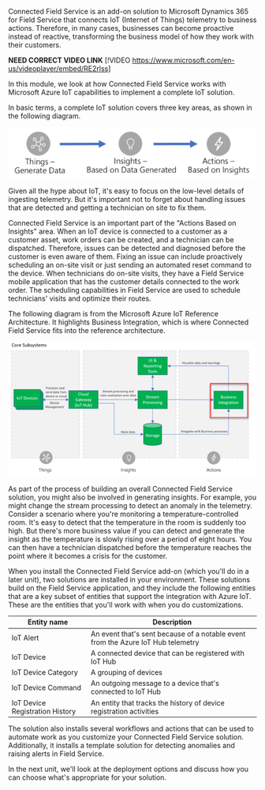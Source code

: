 Connected Field Service is an add-on solution to Microsoft Dynamics 365 for Field Service that connects IoT (Internet of Things) telemetry to business actions. Therefore, in many cases, businesses can become proactive instead of reactive, transforming the business model of how they work with their customers.

**NEED CORRECT VIDEO LINK**
[!VIDEO https://www.microsoft.com/en-us/videoplayer/embed/RE2rlss]

In this module, we look at how Connected Field Service works with Microsoft Azure IoT capabilities to implement a complete IoT solution.

In basic terms, a complete IoT solution covers three key areas, as shown in the following diagram.

![IoT key areas: things, insights, actions](../media/1-gs-unit1.png)

Given all the hype about IoT, it's easy to focus on the low-level details of ingesting telemetry. But it's important not to forget about handling issues that are detected and getting a technician on site to fix them.

Connected Field Service is an important part of the "Actions Based on Insights" area. When an IoT device is connected to a customer as a customer asset, work orders can be created, and a technician can be dispatched. Therefore, issues can be detected and diagnosed before the customer is even aware of them. Fixing an issue can include proactively scheduling an on-site visit or just sending an automated reset command to the device. When technicians do on-site visits, they have a Field Service mobile application that has the customer details connected to the work order. The scheduling capabilities in Field Service are used to schedule technicians' visits and optimize their routes.

The following diagram is from the Microsoft Azure IoT Reference Architecture. It highlights Business Integration, which is where Connected Field Service fits into the reference architecture.

![Core subsystem of key areas](../media/2-gs-unit1.png)

As part of the process of building an overall Connected Field Service solution, you might also be involved in generating insights. For example, you might change the stream processing to detect an anomaly in the telemetry. Consider a scenario where you're monitoring a temperature-controlled room. It's easy to detect that the temperature in the room is suddenly too high. But there's more business value if you can detect and generate the insight as the temperature is slowly rising over a period of eight hours. You can then have a technician dispatched before the temperature reaches the point where it becomes a crisis for the customer.

When you install the Connected Field Service add-on (which you'll do in a later unit), two solutions are installed in your environment. These solutions build on the Field Service application, and they include the following entities that are a key subset of entities that support the integration with Azure IoT. These are the entities that you'll work with when you do customizations.

<table>
    <thead>
        <tr>
            <th>Entity name</th>
            <th>Description</th>
        </tr>
    </thead>
    <tbody>
        <tr>
            <td>IoT Alert</td>
            <td>An event that's sent because of a notable event from the Azure IoT Hub telemetry</td>
        </tr>
        <tr>
            <td>IoT Device</td>
            <td>A connected device that can be registered with IoT Hub</td>
        </tr>
        <tr>
            <td>IoT Device Category</td>
            <td>A grouping of devices</td>
        </tr>
        <tr>
            <td>IoT Device Command</td>
            <td>An outgoing message to a device that's connected to IoT Hub</td>
        </tr>
        <tr>
            <td>IoT Device Registration History</td>
            <td>An entity that tracks the history of device registration activities</td>
        </tr>
    </tbody>
</table>

The solution also installs several workflows and actions that can be used to automate work as you customize your Connected Field Service solution. Additionally, it installs a template solution for detecting anomalies and raising alerts in Field Service.

In the next unit, we'll look at the deployment options and discuss how you can choose what's appropriate for your solution.
